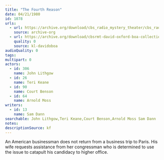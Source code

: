 ```yaml
---
title: "The Fourth Reason"
date: 04/21/1980
id: 1078
urls: 
  - url: https://archive.org/download/cbs_radio_mystery_theater/cbs_radio_mystery_theater-1051-1100.zip/cbs_radio_mystery_theater-1051-1100%2Fcbsrmt_1078_the_fourth_reason.mp3
    source: archive-org
  - url: https://archive.org/download/cbsrmt-david-oxford-boa-collection/CBSRMT-800421-1078-The-Fourth-Reason-(128-44)_KQV-{BoA}.mp3
    quality: 0
    source: kl-davidoboa
audioQuality: 0
tags: 
multipart: 0
actors:  
  - id: 306
    name: John Lithgow  
  - id: 26
    name: Teri Keane  
  - id: 90
    name: Court Benson  
  - id: 64
    name: Arnold Moss
writers:  
  - id: 13
    name: Sam Dann
searchable: John Lithgow,Teri Keane,Court Benson,Arnold Moss Sam Dann
notes: 
descriptionSource: kf
---
```

An American businessman does not return from a business trip to Paris. His wife requests assistance from her congressman who is determined to use the issue to catapult his candidacy to higher office.